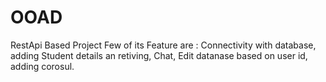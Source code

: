# OOAD
RestApi Based Project
Few of its Feature are : Connectivity with database, adding Student details an retiving, Chat, Edit datanase based on user id,
adding corosul.
